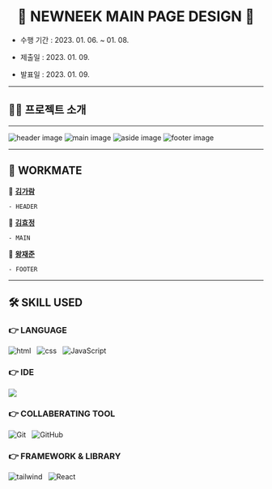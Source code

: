 <h1 align='center'>🎨 NEWNEEK MAIN PAGE DESIGN 📱</h1>

- 수행 기간 : 2023. 01. 06. ~ 01. 08.

- 제출일 : 2023. 01. 09.

- 발표일 : 2023. 01. 09.

---

## 💁‍♂️ 프로젝트 소개

---

![header image](https://user-images.githubusercontent.com/116495744/211224397-2e2360cf-1231-4b56-99cd-f0791448abf0.png)
![main image](https://user-images.githubusercontent.com/116495744/211224467-ac9c2afc-b877-49d1-a08c-ca2898c1e63c.png)
![aside image](https://user-images.githubusercontent.com/116495744/211224540-f0c70794-9924-42ba-9d30-72ec49dba39a.png)
![footer image](https://user-images.githubusercontent.com/116495744/211225698-4d7112a7-61d8-4ee9-a602-c91d0933d80d.png)

---

## 👭 WORKMATE

👩 [**김가람**](https://github.com/kim-garam)

    - HEADER

👩 [**김효정**](https://github.com/410am)

    - MAIN

🧑 [**왕재준**](https://github.com/jayarnim)

    - FOOTER

---

## 🛠 SKILL USED

### 👉 LANGUAGE

<img alt="html" src="https://img.shields.io/badge/HTML5-E34F26?&style=for-the-badge&logo=html5&logoColor=white"/> &nbsp;
<img alt="css" src="https://img.shields.io/badge/CSS3-E4405F?style=for-the-badge&logo=CSS3&logoColor=#1572B6"/> &nbsp;
<img alt="JavaScript" src="https://img.shields.io/badge/javascript%20-%23323330.svg?&style=for-the-badge&logo=javascript&logoColor=%23F7DF1E"/>

### 👉 IDE
<img src="https://img.shields.io/badge/Visual%20Studio%20Code-4479A1?style=for-the-badge&logo=Visual Studio Code&logoColor=white"/>

### 👉 COLLABERATING TOOL
<img alt="Git" src="https://img.shields.io/badge/Git-F05032?style=for-the-badge&logo=Git&logoColor=white"/> &nbsp;
<img alt="GitHub" src="https://img.shields.io/badge/GitHub-181717?style=for-the-badge&logo=GitHub&logoColor=white"/>

### 👉 FRAMEWORK & LIBRARY

<img alt="tailwind" src="https://img.shields.io/badge/tailwind-06B6D4?style=for-the-badge&logo=Tailwind CSS&logoColor=white"/> &nbsp;
<img alt="React" src="https://img.shields.io/badge/React-61DAFB?style=for-the-badge&logo=Tailwind CSS&logoColor=white"/>

